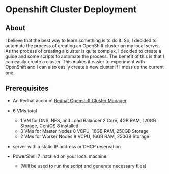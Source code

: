# Openshift Cluster Deployment

## About

I believe that the best way to learn something is to do it. So, I decided to automate the process of creating an OpenShift cluster on my local server. As the process of creating a cluster is quite complex, I decided to create a guide and some scripts to automate the process. The benefit of this is that I can easily create a cluster. This makes it easier to experiment with OpenShift and I can also easily create a new cluster if I mess up the current one.

## Prerequisites

- An Redhat account [Redhat Openshift Cluster Manager](https://cloud.redhat.com/openshift/install)

- 6 VMs total
  - 1 VM for DNS, NFS, and Load Balancer 2 Core, 4GB RAM, 120GB Storage, CentOS 8 installed
  - 3 VMs for Master Nodes 8 VCPU, 16GB RAM, 250GB Storage
  - 2 VMs for Worker Nodes 8 VCPU, 16GB RAM, 250GB Storage
- server with a static IP address or DHCP reservation
- PowerShell 7 installed on your local machine
  - (Will be used to run the script and generate necessary files)

